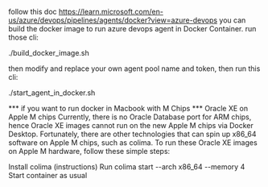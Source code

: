 follow this doc https://learn.microsoft.com/en-us/azure/devops/pipelines/agents/docker?view=azure-devops
you can build the docker image to run azure devops agent in Docker Container.
run those cli:

./build_docker_image.sh

then modify and replace your own agent pool name and token, then run this cli:

./start_agent_in_docker.sh


*** if you want to run docker in Macbook with M Chips *** 
Oracle XE on Apple M chips
Currently, there is no Oracle Database port for ARM chips, hence Oracle XE images cannot run on the new Apple M chips via Docker Desktop.
Fortunately, there are other technologies that can spin up x86_64 software on Apple M chips, such as colima⁠. To run these Oracle XE images on Apple M hardware, follow these simple steps:

Install colima (instructions⁠)
Run colima start --arch x86_64 --memory 4
Start container as usual
